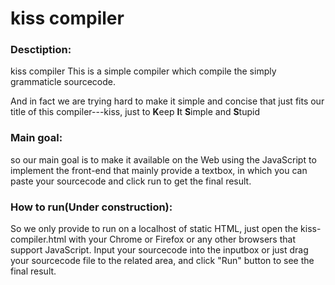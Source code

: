 kiss compiler
===

### Desctiption:
   kiss compiler
   This is a simple compiler which compile the simply grammaticle sourcecode.

   And in fact we are trying hard to make it simple and concise that just fits our title of this compiler---kiss, just to <strong>K</strong>eep <strong>I</strong>t <strong>S</strong>imple and <strong>S</strong>tupid

### Main goal:
   so our main goal is to make it available on the Web using the JavaScript to implement the front-end that mainly provide a textbox, in which you can paste your sourcecode and click run to get the final result.

### How to run(Under construction):
   So we only provide to run on a localhost of static HTML, just open the kiss-compiler.html with your Chrome or Firefox or any other browsers that support JavaScript.
   Input your sourcecode into the inputbox or just drag your sourcecode file to the related area, and click "Run" button to see the final result.
